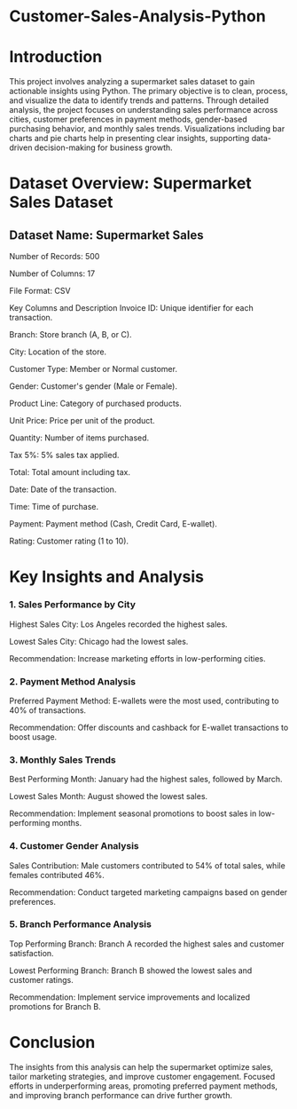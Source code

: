 # Customer-Sales-Analysis-Python
# Introduction
This project involves analyzing a supermarket sales dataset to gain actionable insights using Python. The primary objective is to clean, process, and visualize the data to identify trends and patterns. Through detailed analysis, the project focuses on understanding sales performance across cities, customer preferences in payment methods, gender-based purchasing behavior, and monthly sales trends. Visualizations including bar charts and pie charts help in presenting clear insights, supporting data-driven decision-making for business growth.

# Dataset Overview: Supermarket Sales Dataset
## Dataset Name: Supermarket Sales

Number of Records: 500

Number of Columns: 17

File Format: CSV

Key Columns and Description
Invoice ID: Unique identifier for each transaction.

Branch: Store branch (A, B, or C).

City: Location of the store.

Customer Type: Member or Normal customer.

Gender: Customer's gender (Male or Female).

Product Line: Category of purchased products.

Unit Price: Price per unit of the product.

Quantity: Number of items purchased.

Tax 5%: 5% sales tax applied.

Total: Total amount including tax.



Date: Date of the transaction.

Time: Time of purchase.

Payment: Payment method (Cash, Credit Card, E-wallet).

Rating: Customer rating (1 to 10).


# Key Insights and Analysis

### 1. Sales Performance by City

Highest Sales City: Los Angeles recorded the highest sales.

Lowest Sales City: Chicago had the lowest sales.

Recommendation: Increase marketing efforts in low-performing cities.

### 2. Payment Method Analysis

Preferred Payment Method: E-wallets were the most used, contributing to 40% of transactions.

Recommendation: Offer discounts and cashback for E-wallet transactions to boost usage.

### 3. Monthly Sales Trends

Best Performing Month: January had the highest sales, followed by March.

Lowest Sales Month: August showed the lowest sales.

Recommendation: Implement seasonal promotions to boost sales in low-performing months.

### 4. Customer Gender Analysis

Sales Contribution: Male customers contributed to 54% of total sales, while females contributed 46%.

Recommendation: Conduct targeted marketing campaigns based on gender preferences.

### 5. Branch Performance Analysis

Top Performing Branch: Branch A recorded the highest sales and customer satisfaction.

Lowest Performing Branch: Branch B showed the lowest sales and customer ratings.

Recommendation: Implement service improvements and localized promotions for Branch B.

# Conclusion
The insights from this analysis can help the supermarket optimize sales, tailor marketing strategies, and improve customer engagement. Focused efforts in underperforming areas, promoting preferred payment methods, and improving branch performance can drive further growth.
